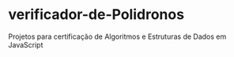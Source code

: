 # verificador-de-Polidronos
Projetos para certificação de Algoritmos e Estruturas de Dados em JavaScript
